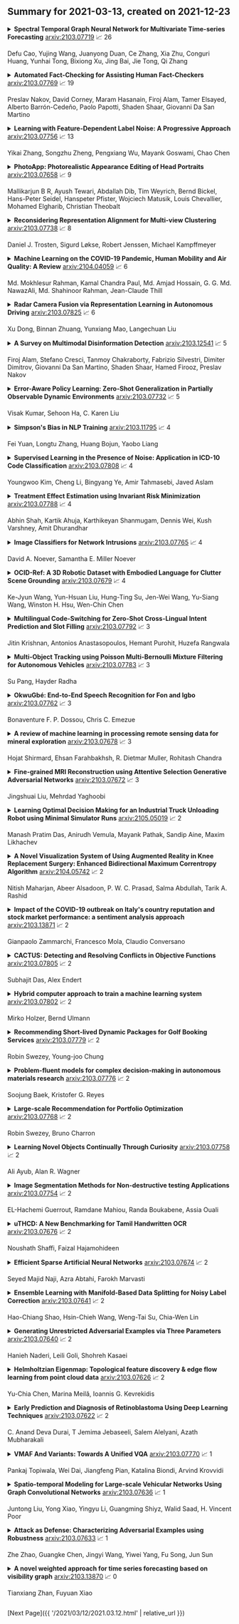 ## Summary for 2021-03-13, created on 2021-12-23


<details><summary><b>Spectral Temporal Graph Neural Network for Multivariate Time-series Forecasting</b>
<a href="https://arxiv.org/abs/2103.07719">arxiv:2103.07719</a>
&#x1F4C8; 26 <br>
<p>Defu Cao, Yujing Wang, Juanyong Duan, Ce Zhang, Xia Zhu, Conguri Huang, Yunhai Tong, Bixiong Xu, Jing Bai, Jie Tong, Qi Zhang</p></summary>
<p>

**Abstract:** Multivariate time-series forecasting plays a crucial role in many real-world applications. It is a challenging problem as one needs to consider both intra-series temporal correlations and inter-series correlations simultaneously. Recently, there have been multiple works trying to capture both correlations, but most, if not all of them only capture temporal correlations in the time domain and resort to pre-defined priors as inter-series relationships.
  In this paper, we propose Spectral Temporal Graph Neural Network (StemGNN) to further improve the accuracy of multivariate time-series forecasting. StemGNN captures inter-series correlations and temporal dependencies \textit{jointly} in the \textit{spectral domain}. It combines Graph Fourier Transform (GFT) which models inter-series correlations and Discrete Fourier Transform (DFT) which models temporal dependencies in an end-to-end framework. After passing through GFT and DFT, the spectral representations hold clear patterns and can be predicted effectively by convolution and sequential learning modules. Moreover, StemGNN learns inter-series correlations automatically from the data without using pre-defined priors. We conduct extensive experiments on ten real-world datasets to demonstrate the effectiveness of StemGNN. Code is available at https://github.com/microsoft/StemGNN/

</p>
</details>

<details><summary><b>Automated Fact-Checking for Assisting Human Fact-Checkers</b>
<a href="https://arxiv.org/abs/2103.07769">arxiv:2103.07769</a>
&#x1F4C8; 19 <br>
<p>Preslav Nakov, David Corney, Maram Hasanain, Firoj Alam, Tamer Elsayed, Alberto Barrón-Cedeño, Paolo Papotti, Shaden Shaar, Giovanni Da San Martino</p></summary>
<p>

**Abstract:** The reporting and the analysis of current events around the globe has expanded from professional, editor-lead journalism all the way to citizen journalism. Nowadays, politicians and other key players enjoy direct access to their audiences through social media, bypassing the filters of official cables or traditional media. However, the multiple advantages of free speech and direct communication are dimmed by the misuse of media to spread inaccurate or misleading claims. These phenomena have led to the modern incarnation of the fact-checker -- a professional whose main aim is to examine claims using available evidence and to assess their veracity. As in other text forensics tasks, the amount of information available makes the work of the fact-checker more difficult. With this in mind, starting from the perspective of the professional fact-checker, we survey the available intelligent technologies that can support the human expert in the different steps of her fact-checking endeavor. These include identifying claims worth fact-checking, detecting relevant previously fact-checked claims, retrieving relevant evidence to fact-check a claim, and actually verifying a claim. In each case, we pay attention to the challenges in future work and the potential impact on real-world fact-checking.

</p>
</details>

<details><summary><b>Learning with Feature-Dependent Label Noise: A Progressive Approach</b>
<a href="https://arxiv.org/abs/2103.07756">arxiv:2103.07756</a>
&#x1F4C8; 13 <br>
<p>Yikai Zhang, Songzhu Zheng, Pengxiang Wu, Mayank Goswami, Chao Chen</p></summary>
<p>

**Abstract:** Label noise is frequently observed in real-world large-scale datasets. The noise is introduced due to a variety of reasons; it is heterogeneous and feature-dependent. Most existing approaches to handling noisy labels fall into two categories: they either assume an ideal feature-independent noise, or remain heuristic without theoretical guarantees. In this paper, we propose to target a new family of feature-dependent label noise, which is much more general than commonly used i.i.d. label noise and encompasses a broad spectrum of noise patterns. Focusing on this general noise family, we propose a progressive label correction algorithm that iteratively corrects labels and refines the model. We provide theoretical guarantees showing that for a wide variety of (unknown) noise patterns, a classifier trained with this strategy converges to be consistent with the Bayes classifier. In experiments, our method outperforms SOTA baselines and is robust to various noise types and levels.

</p>
</details>

<details><summary><b>PhotoApp: Photorealistic Appearance Editing of Head Portraits</b>
<a href="https://arxiv.org/abs/2103.07658">arxiv:2103.07658</a>
&#x1F4C8; 9 <br>
<p>Mallikarjun B R, Ayush Tewari, Abdallah Dib, Tim Weyrich, Bernd Bickel, Hans-Peter Seidel, Hanspeter Pfister, Wojciech Matusik, Louis Chevallier, Mohamed Elgharib, Christian Theobalt</p></summary>
<p>

**Abstract:** Photorealistic editing of portraits is a challenging task as humans are very sensitive to inconsistencies in faces. We present an approach for high-quality intuitive editing of the camera viewpoint and scene illumination in a portrait image. This requires our method to capture and control the full reflectance field of the person in the image. Most editing approaches rely on supervised learning using training data captured with setups such as light and camera stages. Such datasets are expensive to acquire, not readily available and do not capture all the rich variations of in-the-wild portrait images. In addition, most supervised approaches only focus on relighting, and do not allow camera viewpoint editing. Thus, they only capture and control a subset of the reflectance field. Recently, portrait editing has been demonstrated by operating in the generative model space of StyleGAN. While such approaches do not require direct supervision, there is a significant loss of quality when compared to the supervised approaches. In this paper, we present a method which learns from limited supervised training data. The training images only include people in a fixed neutral expression with eyes closed, without much hair or background variations. Each person is captured under 150 one-light-at-a-time conditions and under 8 camera poses. Instead of training directly in the image space, we design a supervised problem which learns transformations in the latent space of StyleGAN. This combines the best of supervised learning and generative adversarial modeling. We show that the StyleGAN prior allows for generalisation to different expressions, hairstyles and backgrounds. This produces high-quality photorealistic results for in-the-wild images and significantly outperforms existing methods. Our approach can edit the illumination and pose simultaneously, and runs at interactive rates.

</p>
</details>

<details><summary><b>Reconsidering Representation Alignment for Multi-view Clustering</b>
<a href="https://arxiv.org/abs/2103.07738">arxiv:2103.07738</a>
&#x1F4C8; 8 <br>
<p>Daniel J. Trosten, Sigurd Løkse, Robert Jenssen, Michael Kampffmeyer</p></summary>
<p>

**Abstract:** Aligning distributions of view representations is a core component of today's state of the art models for deep multi-view clustering. However, we identify several drawbacks with naïvely aligning representation distributions. We demonstrate that these drawbacks both lead to less separable clusters in the representation space, and inhibit the model's ability to prioritize views. Based on these observations, we develop a simple baseline model for deep multi-view clustering. Our baseline model avoids representation alignment altogether, while performing similar to, or better than, the current state of the art. We also expand our baseline model by adding a contrastive learning component. This introduces a selective alignment procedure that preserves the model's ability to prioritize views. Our experiments show that the contrastive learning component enhances the baseline model, improving on the current state of the art by a large margin on several datasets.

</p>
</details>

<details><summary><b>Machine Learning on the COVID-19 Pandemic, Human Mobility and Air Quality: A Review</b>
<a href="https://arxiv.org/abs/2104.04059">arxiv:2104.04059</a>
&#x1F4C8; 6 <br>
<p>Md. Mokhlesur Rahman, Kamal Chandra Paul, Md. Amjad Hossain, G. G. Md. NawazAli, Md. Shahinoor Rahman, Jean-Claude Thill</p></summary>
<p>

**Abstract:** The ongoing COVID-19 global pandemic is affecting every facet of human lives (e.g., public health, education, economy, transportation, and the environment). This novel pandemic and citywide implemented lockdown measures are affecting virus transmission, people's travel patterns, and air quality. Many studies have been conducted to predict the COVID-19 diffusion, assess the impacts of the pandemic on human mobility and air quality, and assess the impacts of lockdown measures on viral spread with a range of Machine Learning (ML) techniques. This review study aims to analyze results from past research to understand the interactions among the COVID-19 pandemic, lockdown measures, human mobility, and air quality. The critical review of prior studies indicates that urban form, people's socioeconomic and physical conditions, social cohesion, and social distancing measures significantly affect human mobility and COVID-19 transmission. during the COVID-19 pandemic, many people are inclined to use private transportation for necessary travel purposes to mitigate coronavirus-related health problems. This review study also noticed that COVID-19 related lockdown measures significantly improve air quality by reducing the concentration of air pollutants, which in turn improves the COVID-19 situation by reducing respiratory-related sickness and deaths of people. It is argued that ML is a powerful, effective, and robust analytic paradigm to handle complex and wicked problems such as a global pandemic. This study also discusses policy implications, which will be helpful for policymakers to take prompt actions to moderate the severity of the pandemic and improve urban environments by adopting data-driven analytic methods.

</p>
</details>

<details><summary><b>Radar Camera Fusion via Representation Learning in Autonomous Driving</b>
<a href="https://arxiv.org/abs/2103.07825">arxiv:2103.07825</a>
&#x1F4C8; 6 <br>
<p>Xu Dong, Binnan Zhuang, Yunxiang Mao, Langechuan Liu</p></summary>
<p>

**Abstract:** Radars and cameras are mature, cost-effective, and robust sensors and have been widely used in the perception stack of mass-produced autonomous driving systems. Due to their complementary properties, outputs from radar detection (radar pins) and camera perception (2D bounding boxes) are usually fused to generate the best perception results. The key to successful radar-camera fusion is the accurate data association. The challenges in the radar-camera association can be attributed to the complexity of driving scenes, the noisy and sparse nature of radar measurements, and the depth ambiguity from 2D bounding boxes. Traditional rule-based association methods are susceptible to performance degradation in challenging scenarios and failure in corner cases. In this study, we propose to address radar-camera association via deep representation learning, to explore feature-level interaction and global reasoning. Additionally, we design a loss sampling mechanism and an innovative ordinal loss to overcome the difficulty of imperfect labeling and to enforce critical human-like reasoning. Despite being trained with noisy labels generated by a rule-based algorithm, our proposed method achieves a performance of 92.2% F1 score, which is 11.6% higher than the rule-based teacher. Moreover, this data-driven method also lends itself to continuous improvement via corner case mining.

</p>
</details>

<details><summary><b>A Survey on Multimodal Disinformation Detection</b>
<a href="https://arxiv.org/abs/2103.12541">arxiv:2103.12541</a>
&#x1F4C8; 5 <br>
<p>Firoj Alam, Stefano Cresci, Tanmoy Chakraborty, Fabrizio Silvestri, Dimiter Dimitrov, Giovanni Da San Martino, Shaden Shaar, Hamed Firooz, Preslav Nakov</p></summary>
<p>

**Abstract:** Recent years have witnessed the proliferation of fake news, propaganda, misinformation, and disinformation online. While initially this was mostly about textual content, over time images and videos gained popularity, as they are much easier to consume, attract much more attention, and spread further than simple text. As a result, researchers started targeting different modalities and combinations thereof. As different modalities are studied in different research communities, with insufficient interaction, here we offer a survey that explores the state-of-the-art on multimodal disinformation detection covering various combinations of modalities: text, images, audio, video, network structure, and temporal information. Moreover, while some studies focused on factuality, others investigated how harmful the content is. While these two components in the definition of disinformation -- (i) factuality and (ii) harmfulness, are equally important, they are typically studied in isolation. Thus, we argue for the need to tackle disinformation detection by taking into account multiple modalities as well as both factuality and harmfulness, in the same framework. Finally, we discuss current challenges and future research directions.

</p>
</details>

<details><summary><b>Error-Aware Policy Learning: Zero-Shot Generalization in Partially Observable Dynamic Environments</b>
<a href="https://arxiv.org/abs/2103.07732">arxiv:2103.07732</a>
&#x1F4C8; 5 <br>
<p>Visak Kumar, Sehoon Ha, C. Karen Liu</p></summary>
<p>

**Abstract:** Simulation provides a safe and efficient way to generate useful data for learning complex robotic tasks. However, matching simulation and real-world dynamics can be quite challenging, especially for systems that have a large number of unobserved or unmeasurable parameters, which may lie in the robot dynamics itself or in the environment with which the robot interacts. We introduce a novel approach to tackle such a sim-to-real problem by developing policies capable of adapting to new environments, in a zero-shot manner. Key to our approach is an error-aware policy (EAP) that is explicitly made aware of the effect of unobservable factors during training. An EAP takes as input the predicted future state error in the target environment, which is provided by an error-prediction function, simultaneously trained with the EAP. We validate our approach on an assistive walking device trained to help the human user recover from external pushes. We show that a trained EAP for a hip-torque assistive device can be transferred to different human agents with unseen biomechanical characteristics. In addition, we show that our method can be applied to other standard RL control tasks.

</p>
</details>

<details><summary><b>Simpson's Bias in NLP Training</b>
<a href="https://arxiv.org/abs/2103.11795">arxiv:2103.11795</a>
&#x1F4C8; 4 <br>
<p>Fei Yuan, Longtu Zhang, Huang Bojun, Yaobo Liang</p></summary>
<p>

**Abstract:** In most machine learning tasks, we evaluate a model $M$ on a given data population $S$ by measuring a population-level metric $F(S;M)$. Examples of such evaluation metric $F$ include precision/recall for (binary) recognition, the F1 score for multi-class classification, and the BLEU metric for language generation. On the other hand, the model $M$ is trained by optimizing a sample-level loss $G(S_t;M)$ at each learning step $t$, where $S_t$ is a subset of $S$ (a.k.a. the mini-batch). Popular choices of $G$ include cross-entropy loss, the Dice loss, and sentence-level BLEU scores. A fundamental assumption behind this paradigm is that the mean value of the sample-level loss $G$, if averaged over all possible samples, should effectively represent the population-level metric $F$ of the task, such as, that $\mathbb{E}[ G(S_t;M) ] \approx F(S;M)$.
  In this paper, we systematically investigate the above assumption in several NLP tasks. We show, both theoretically and experimentally, that some popular designs of the sample-level loss $G$ may be inconsistent with the true population-level metric $F$ of the task, so that models trained to optimize the former can be substantially sub-optimal to the latter, a phenomenon we call it, Simpson's bias, due to its deep connections with the classic paradox known as Simpson's reversal paradox in statistics and social sciences.

</p>
</details>

<details><summary><b>Supervised Learning in the Presence of Noise: Application in ICD-10 Code Classification</b>
<a href="https://arxiv.org/abs/2103.07808">arxiv:2103.07808</a>
&#x1F4C8; 4 <br>
<p>Youngwoo Kim, Cheng Li, Bingyang Ye, Amir Tahmasebi, Javed Aslam</p></summary>
<p>

**Abstract:** ICD coding is the international standard for capturing and reporting health conditions and diagnosis for revenue cycle management in healthcare. Manually assigning ICD codes is prone to human error due to the large code vocabulary and the similarities between codes. Since machine learning based approaches require ground truth training data, the inconsistency among human coders is manifested as noise in labeling, which makes the training and evaluation of ICD classifiers difficult in presence of such noise. This paper investigates the characteristics of such noise in manually-assigned ICD-10 codes and furthermore, proposes a method to train robust ICD-10 classifiers in the presence of labeling noise. Our research concluded that the nature of such noise is systematic. Most of the existing methods for handling label noise assume that the noise is completely random and independent of features or labels, which is not the case for ICD data. Therefore, we develop a new method for training robust classifiers in the presence of systematic noise. We first identify ICD-10 codes that human coders tend to misuse or confuse, based on the codes' locations in the ICD-10 hierarchy, the types of the codes, and baseline classifier's prediction behaviors; we then develop a novel training strategy that accounts for such noise. We compared our method with the baseline that does not handle label noise and the baseline methods that assume random noise, and demonstrated that our proposed method outperforms all baselines when evaluated on expert validated labels.

</p>
</details>

<details><summary><b>Treatment Effect Estimation using Invariant Risk Minimization</b>
<a href="https://arxiv.org/abs/2103.07788">arxiv:2103.07788</a>
&#x1F4C8; 4 <br>
<p>Abhin Shah, Kartik Ahuja, Karthikeyan Shanmugam, Dennis Wei, Kush Varshney, Amit Dhurandhar</p></summary>
<p>

**Abstract:** Inferring causal individual treatment effect (ITE) from observational data is a challenging problem whose difficulty is exacerbated by the presence of treatment assignment bias. In this work, we propose a new way to estimate the ITE using the domain generalization framework of invariant risk minimization (IRM). IRM uses data from multiple domains, learns predictors that do not exploit spurious domain-dependent factors, and generalizes better to unseen domains. We propose an IRM-based ITE estimator aimed at tackling treatment assignment bias when there is little support overlap between the control group and the treatment group. We accomplish this by creating diversity: given a single dataset, we split the data into multiple domains artificially. These diverse domains are then exploited by IRM to more effectively generalize regression-based models to data regions that lack support overlap. We show gains over classical regression approaches to ITE estimation in settings when support mismatch is more pronounced.

</p>
</details>

<details><summary><b>Image Classifiers for Network Intrusions</b>
<a href="https://arxiv.org/abs/2103.07765">arxiv:2103.07765</a>
&#x1F4C8; 4 <br>
<p>David A. Noever, Samantha E. Miller Noever</p></summary>
<p>

**Abstract:** This research recasts the network attack dataset from UNSW-NB15 as an intrusion detection problem in image space. Using one-hot-encodings, the resulting grayscale thumbnails provide a quarter-million examples for deep learning algorithms. Applying the MobileNetV2's convolutional neural network architecture, the work demonstrates a 97% accuracy in distinguishing normal and attack traffic. Further class refinements to 9 individual attack families (exploits, worms, shellcodes) show an overall 56% accuracy. Using feature importance rank, a random forest solution on subsets show the most important source-destination factors and the least important ones as mainly obscure protocols. The dataset is available on Kaggle.

</p>
</details>

<details><summary><b>OCID-Ref: A 3D Robotic Dataset with Embodied Language for Clutter Scene Grounding</b>
<a href="https://arxiv.org/abs/2103.07679">arxiv:2103.07679</a>
&#x1F4C8; 4 <br>
<p>Ke-Jyun Wang, Yun-Hsuan Liu, Hung-Ting Su, Jen-Wei Wang, Yu-Siang Wang, Winston H. Hsu, Wen-Chin Chen</p></summary>
<p>

**Abstract:** To effectively apply robots in working environments and assist humans, it is essential to develop and evaluate how visual grounding (VG) can affect machine performance on occluded objects. However, current VG works are limited in working environments, such as offices and warehouses, where objects are usually occluded due to space utilization issues. In our work, we propose a novel OCID-Ref dataset featuring a referring expression segmentation task with referring expressions of occluded objects. OCID-Ref consists of 305,694 referring expressions from 2,300 scenes with providing RGB image and point cloud inputs. To resolve challenging occlusion issues, we argue that it's crucial to take advantage of both 2D and 3D signals to resolve challenging occlusion issues. Our experimental results demonstrate the effectiveness of aggregating 2D and 3D signals but referring to occluded objects still remains challenging for the modern visual grounding systems. OCID-Ref is publicly available at https://github.com/lluma/OCID-Ref

</p>
</details>

<details><summary><b>Multilingual Code-Switching for Zero-Shot Cross-Lingual Intent Prediction and Slot Filling</b>
<a href="https://arxiv.org/abs/2103.07792">arxiv:2103.07792</a>
&#x1F4C8; 3 <br>
<p>Jitin Krishnan, Antonios Anastasopoulos, Hemant Purohit, Huzefa Rangwala</p></summary>
<p>

**Abstract:** Predicting user intent and detecting the corresponding slots from text are two key problems in Natural Language Understanding (NLU). In the context of zero-shot learning, this task is typically approached by either using representations from pre-trained multilingual transformers such as mBERT, or by machine translating the source data into the known target language and then fine-tuning. Our work focuses on a particular scenario where the target language is unknown during training. To this goal, we propose a novel method to augment the monolingual source data using multilingual code-switching via random translations to enhance a transformer's language neutrality when fine-tuning it for a downstream task. This method also helps discover novel insights on how code-switching with different language families around the world impact the performance on the target language. Experiments on the benchmark dataset of MultiATIS++ yielded an average improvement of +4.2% in accuracy for intent task and +1.8% in F1 for slot task using our method over the state-of-the-art across 8 different languages. Furthermore, we present an application of our method for crisis informatics using a new human-annotated tweet dataset of slot filling in English and Haitian Creole, collected during Haiti earthquake disaster.

</p>
</details>

<details><summary><b>Multi-Object Tracking using Poisson Multi-Bernoulli Mixture Filtering for Autonomous Vehicles</b>
<a href="https://arxiv.org/abs/2103.07783">arxiv:2103.07783</a>
&#x1F4C8; 3 <br>
<p>Su Pang, Hayder Radha</p></summary>
<p>

**Abstract:** The ability of an autonomous vehicle to perform 3D tracking is essential for safe planing and navigation in cluttered environments. The main challenges for multi-object tracking (MOT) in autonomous driving applications reside in the inherent uncertainties regarding the number of objects, when and where the objects may appear and disappear, and uncertainties regarding objects' states. Random finite set (RFS) based approaches can naturally model these uncertainties accurately and elegantly, and they have been widely used in radar-based tracking applications. In this work, we developed an RFS-based MOT framework for 3D LiDAR data. In partiuclar, we propose a Poisson multi-Bernoulli mixture (PMBM) filter to solve the amodal MOT problem for autonomous driving applications. To the best of our knowledge, this represents a first attempt for employing an RFS-based approach in conjunction with 3D LiDAR data for MOT applications with comprehensive validation using challenging datasets made available by industry leaders. The superior experimental results of our PMBM tracker on public Waymo and Argoverse datasets clearly illustrate that an RFS-based tracker outperforms many state-of-the-art deep learning-based and Kalman filter-based methods, and consequently, these results indicate a great potential for further exploration of RFS-based frameworks for 3D MOT applications.

</p>
</details>

<details><summary><b>OkwuGbé: End-to-End Speech Recognition for Fon and Igbo</b>
<a href="https://arxiv.org/abs/2103.07762">arxiv:2103.07762</a>
&#x1F4C8; 3 <br>
<p>Bonaventure F. P. Dossou, Chris C. Emezue</p></summary>
<p>

**Abstract:** Language is inherent and compulsory for human communication. Whether expressed in a written or spoken way, it ensures understanding between people of the same and different regions. With the growing awareness and effort to include more low-resourced languages in NLP research, African languages have recently been a major subject of research in machine translation, and other text-based areas of NLP. However, there is still very little comparable research in speech recognition for African languages. Interestingly, some of the unique properties of African languages affecting NLP, like their diacritical and tonal complexities, have a major root in their speech, suggesting that careful speech interpretation could provide more intuition on how to deal with the linguistic complexities of African languages for text-based NLP. OkwuGbé is a step towards building speech recognition systems for African low-resourced languages. Using Fon and Igbo as our case study, we conduct a comprehensive linguistic analysis of each language and describe the creation of end-to-end, deep neural network-based speech recognition models for both languages. We present a state-of-art ASR model for Fon, as well as benchmark ASR model results for Igbo. Our linguistic analyses (for Fon and Igbo) provide valuable insights and guidance into the creation of speech recognition models for other African low-resourced languages, as well as guide future NLP research for Fon and Igbo. The Fon and Igbo models source code have been made publicly available.

</p>
</details>

<details><summary><b>A review of machine learning in processing remote sensing data for mineral exploration</b>
<a href="https://arxiv.org/abs/2103.07678">arxiv:2103.07678</a>
&#x1F4C8; 3 <br>
<p>Hojat Shirmard, Ehsan Farahbakhsh, R. Dietmar Muller, Rohitash Chandra</p></summary>
<p>

**Abstract:** The decline of the number of newly discovered mineral deposits and increase in demand for different minerals in recent years has led exploration geologists to look for more efficient and innovative methods for processing different data types at each stage of mineral exploration. As a primary step, various features, such as lithological units, alteration types, structures, and indicator minerals, are mapped to aid decision-making in targeting ore deposits. Different types of remote sensing datasets, such as satellite and airborne data, make it possible to overcome common problems associated with mapping geological features. The rapid increase in the volume of remote sensing data obtained from different platforms has encouraged scientists to develop advanced, innovative, and robust data processing methodologies. Machine learning methods can help process a wide range of remote sensing datasets and determine the relationship between components such as the reflectance continuum and features of interest. These methods are robust in processing spectral and ground truth measurements against noise and uncertainties. In recent years, many studies have been carried out by supplementing geological surveys with remote sensing datasets, which is now prominent in geoscience research. This paper provides a comprehensive review of the implementation and adaptation of some popular and recently established machine learning methods for processing different types of remote sensing data and investigates their applications for detecting various ore deposit types. We demonstrate the high capability of combining remote sensing data and machine learning methods for mapping different geological features that are critical for providing potential maps. Moreover, we find there is scope for advanced methods to process the new generation of remote sensing data for creating improved mineral prospectivity maps.

</p>
</details>

<details><summary><b>Fine-grained MRI Reconstruction using Attentive Selection Generative Adversarial Networks</b>
<a href="https://arxiv.org/abs/2103.07672">arxiv:2103.07672</a>
&#x1F4C8; 3 <br>
<p>Jingshuai Liu, Mehrdad Yaghoobi</p></summary>
<p>

**Abstract:** Compressed sensing (CS) leverages the sparsity prior to provide the foundation for fast magnetic resonance imaging (fastMRI). However, iterative solvers for ill-posed problems hinder their adaption to time-critical applications. Moreover, such a prior can be neither rich to capture complicated anatomical structures nor applicable to meet the demand of high-fidelity reconstructions in modern MRI. Inspired by the state-of-the-art methods in image generation, we propose a novel attention-based deep learning framework to provide high-quality MRI reconstruction. We incorporate large-field contextual feature integration and attention selection in a generative adversarial network (GAN) framework. We demonstrate that the proposed model can produce superior results compared to other deep learning-based methods in terms of image quality, and relevance to the MRI reconstruction in an extremely low sampling rate diet.

</p>
</details>

<details><summary><b>Learning Optimal Decision Making for an Industrial Truck Unloading Robot using Minimal Simulator Runs</b>
<a href="https://arxiv.org/abs/2105.05019">arxiv:2105.05019</a>
&#x1F4C8; 2 <br>
<p>Manash Pratim Das, Anirudh Vemula, Mayank Pathak, Sandip Aine, Maxim Likhachev</p></summary>
<p>

**Abstract:** Consider a truck filled with boxes of varying size and unknown mass and an industrial robot with end-effectors that can unload multiple boxes from any reachable location. In this work, we investigate how would the robot with the help of a simulator, learn to maximize the number of boxes unloaded by each action. Most high-fidelity robotic simulators like ours are time-consuming. Therefore, we investigate the above learning problem with a focus on minimizing the number of simulation runs required. The optimal decision-making problem under this setting can be formulated as a multi-class classification problem. However, to obtain the outcome of any action requires us to run the time-consuming simulator, thereby restricting the amount of training data that can be collected. Thus, we need a data-efficient approach to learn the classifier and generalize it with a minimal amount of data. A high-fidelity physics-based simulator is common in general for complex manipulation tasks involving multi-body interactions. To this end, we train an optimal decision tree as the classifier, and for each branch of the decision tree, we reason about the confidence in the decision using a Probably Approximately Correct (PAC) framework to determine whether more simulator data will help reach a certain confidence level. This provides us with a mechanism to evaluate when simulation can be avoided for certain decisions, and when simulation will improve the decision making. For the truck unloading problem, our experiments show that a significant reduction in simulator runs can be achieved using the proposed method as compared to naively running the simulator to collect data to train equally performing decision trees.

</p>
</details>

<details><summary><b>A Novel Visualization System of Using Augmented Reality in Knee Replacement Surgery: Enhanced Bidirectional Maximum Correntropy Algorithm</b>
<a href="https://arxiv.org/abs/2104.05742">arxiv:2104.05742</a>
&#x1F4C8; 2 <br>
<p>Nitish Maharjan, Abeer Alsadoon, P. W. C. Prasad, Salma Abdullah, Tarik A. Rashid</p></summary>
<p>

**Abstract:** Background and aim: Image registration and alignment are the main limitations of augmented reality-based knee replacement surgery. This research aims to decrease the registration error, eliminate outcomes that are trapped in local minima to improve the alignment problems, handle the occlusion, and maximize the overlapping parts. Methodology: markerless image registration method was used for Augmented reality-based knee replacement surgery to guide and visualize the surgical operation. While weight least square algorithm was used to enhance stereo camera-based tracking by filling border occlusion in right to left direction and non-border occlusion from left to right direction. Results: This study has improved video precision to 0.57 mm~0.61 mm alignment error. Furthermore, with the use of bidirectional points, for example, forwards and backwards directional cloud point, the iteration on image registration was decreased. This has led to improve the processing time as well. The processing time of video frames was improved to 7.4~11.74 fps. Conclusions: It seems clear that this proposed system has focused on overcoming the misalignment difficulty caused by movement of patient and enhancing the AR visualization during knee replacement surgery. The proposed system was reliable and favorable which helps in eliminating alignment error by ascertaining the optimal rigid transformation between two cloud points and removing the outliers and non-Gaussian noise. The proposed augmented reality system helps in accurate visualization and navigation of anatomy of knee such as femur, tibia, cartilage, blood vessels, etc.

</p>
</details>

<details><summary><b>Impact of the COVID-19 outbreak on Italy's country reputation and stock market performance: a sentiment analysis approach</b>
<a href="https://arxiv.org/abs/2103.13871">arxiv:2103.13871</a>
&#x1F4C8; 2 <br>
<p>Gianpaolo Zammarchi, Francesco Mola, Claudio Conversano</p></summary>
<p>

**Abstract:** During the recent Coronavirus disease 2019 (COVID-19) outbreak, the microblogging service Twitter has been widely used to share opinions and reactions to events. Italy was one of the first European countries to be severely affected by the outbreak and to establish lockdown and stay-at-home orders, potentially leading to country reputation damage. We resort to sentiment analysis to investigate changes in opinions about Italy reported on Twitter before and after the COVID-19 outbreak. Using different lexicons-based methods, we find a breakpoint corresponding to the date of the first established case of COVID-19 in Italy that causes a relevant change in sentiment scores used as proxy of the country reputation. Next, we demonstrate that sentiment scores about Italy are strongly associated with the levels of the FTSE-MIB index, the Italian Stock Exchange main index, as they serve as early detection signals of changes in the values of FTSE-MIB. Finally, we make a content-based classification of tweets into positive and negative and use two machine learning classifiers to validate the assigned polarity of tweets posted before and after the outbreak.

</p>
</details>

<details><summary><b>CACTUS: Detecting and Resolving Conflicts in Objective Functions</b>
<a href="https://arxiv.org/abs/2103.07805">arxiv:2103.07805</a>
&#x1F4C8; 2 <br>
<p>Subhajit Das, Alex Endert</p></summary>
<p>

**Abstract:** Machine learning (ML) models are constructed by expert ML practitioners using various coding languages, in which they tune and select models hyperparameters and learning algorithms for a given problem domain. They also carefully design an objective function or loss function (often with multiple objectives) that captures the desired output for a given ML task such as classification, regression, etc. In multi-objective optimization, conflicting objectives and constraints is a major area of concern. In such problems, several competing objectives are seen for which no single optimal solution is found that satisfies all desired objectives simultaneously. In the past VA systems have allowed users to interactively construct objective functions for a classifier. In this paper, we extend this line of work by prototyping a technique to visualize multi-objective objective functions either defined in a Jupyter notebook or defined using an interactive visual interface to help users to: (1) perceive and interpret complex mathematical terms in it and (2) detect and resolve conflicting objectives. Visualization of the objective function enlightens potentially conflicting objectives that obstructs selecting correct solution(s) for the desired ML task or goal. We also present an enumeration of potential conflicts in objective specification in multi-objective objective functions for classifier selection. Furthermore, we demonstrate our approach in a VA system that helps users in specifying meaningful objective functions to a classifier by detecting and resolving conflicting objectives and constraints. Through a within-subject quantitative and qualitative user study, we present results showing that our technique helps users interactively specify meaningful objective functions by resolving potential conflicts for a classification task.

</p>
</details>

<details><summary><b>Hybrid computer approach to train a machine learning system</b>
<a href="https://arxiv.org/abs/2103.07802">arxiv:2103.07802</a>
&#x1F4C8; 2 <br>
<p>Mirko Holzer, Bernd Ulmann</p></summary>
<p>

**Abstract:** This book chapter describes a novel approach to training machine learning systems by means of a hybrid computer setup i.e. a digital computer tightly coupled with an analog computer. As an example a reinforcement learning system is trained to balance an inverted pendulum which is simulated on an analog computer, thus demonstrating a solution to the major challenge of adequately simulating the environment for reinforcement learning.

</p>
</details>

<details><summary><b>Recommending Short-lived Dynamic Packages for Golf Booking Services</b>
<a href="https://arxiv.org/abs/2103.07779">arxiv:2103.07779</a>
&#x1F4C8; 2 <br>
<p>Robin Swezey, Young-joo Chung</p></summary>
<p>

**Abstract:** We introduce an approach to recommending short-lived dynamic packages for golf booking services. Two challenges are addressed in this work. The first is the short life of the items, which puts the system in a state of a permanent cold start. The second is the uninformative nature of the package attributes, which makes clustering or figuring latent packages challenging. Although such settings are fairly pervasive, they have not been studied in traditional recommendation research, and there is thus a call for original approaches for recommender systems. In this paper, we introduce a hybrid method that leverages user analysis and its relation to the packages, as well as package pricing and environmental analysis, and traditional collaborative filtering. The proposed approach achieved appreciable improvement in precision compared with baselines.

</p>
</details>

<details><summary><b>Problem-fluent models for complex decision-making in autonomous materials research</b>
<a href="https://arxiv.org/abs/2103.07776">arxiv:2103.07776</a>
&#x1F4C8; 2 <br>
<p>Soojung Baek, Kristofer G. Reyes</p></summary>
<p>

**Abstract:** We review our recent work in the area of autonomous materials research, highlighting the coupling of machine learning methods and models and more problem-aware modeling. We review the general Bayesian framework for closed-loop design employed by many autonomous materials platforms. We then provide examples of our work on such platforms. We finally review our approaches to extend current statistical and ML models to better reflect problem-specific structure including the use of physics-based models and incorporation of operational considerations into the decision-making procedure.

</p>
</details>

<details><summary><b>Large-scale Recommendation for Portfolio Optimization</b>
<a href="https://arxiv.org/abs/2103.07768">arxiv:2103.07768</a>
&#x1F4C8; 2 <br>
<p>Robin Swezey, Bruno Charron</p></summary>
<p>

**Abstract:** Individual investors are now massively using online brokers to trade stocks with convenient interfaces and low fees, albeit losing the advice and personalization traditionally provided by full-service brokers. We frame the problem faced by online brokers of replicating this level of service in a low-cost and automated manner for a very large number of users. Because of the care required in recommending financial products, we focus on a risk-management approach tailored to each user's portfolio and risk profile. We show that our hybrid approach, based on Modern Portfolio Theory and Collaborative Filtering, provides a sound and effective solution. The method is applicable to stocks as well as other financial assets, and can be easily combined with various financial forecasting models. We validate our proposal by comparing it with several baselines in a domain expert-based study.

</p>
</details>

<details><summary><b>Learning Novel Objects Continually Through Curiosity</b>
<a href="https://arxiv.org/abs/2103.07758">arxiv:2103.07758</a>
&#x1F4C8; 2 <br>
<p>Ali Ayub, Alan R. Wagner</p></summary>
<p>

**Abstract:** Children learn continually by asking questions about the concepts they are most curious about. With robots becoming an integral part of our society, they must also learn unknown concepts continually by asking humans questions. The paper analyzes a recent state-of-the-art approach for continual learning. The paper further develops a self-supervised technique to find most of the uncertain objects in an environment by utilizing the cluster representation of the previously learned classes. We test our approach on a benchmark dataset for continual learning on robots. Our results show that our curiosity-driven continual learning approach beats random sampling and softmax-based uncertainty sampling in terms of classification accuracy and the total number of classes learned.

</p>
</details>

<details><summary><b>Image Segmentation Methods for Non-destructive testing Applications</b>
<a href="https://arxiv.org/abs/2103.07754">arxiv:2103.07754</a>
&#x1F4C8; 2 <br>
<p>EL-Hachemi Guerrout, Ramdane Mahiou, Randa Boukabene, Assia Ouali</p></summary>
<p>

**Abstract:** In this paper, we present new image segmentation methods based on hidden Markov random fields (HMRFs) and cuckoo search (CS) variants. HMRFs model the segmentation problem as a minimization of an energy function. CS algorithm is one of the recent powerful optimization techniques. Therefore, five variants of the CS algorithm are used to compute a solution. Through tests, we conduct a study to choose the CS variant with parameters that give good results (execution time and quality of segmentation). CS variants are evaluated and compared with non-destructive testing (NDT) images using a misclassification error (ME) criterion.

</p>
</details>

<details><summary><b>uTHCD: A New Benchmarking for Tamil Handwritten OCR</b>
<a href="https://arxiv.org/abs/2103.07676">arxiv:2103.07676</a>
&#x1F4C8; 2 <br>
<p>Noushath Shaffi, Faizal Hajamohideen</p></summary>
<p>

**Abstract:** Handwritten character recognition is a challenging research in the field of document image analysis over many decades due to numerous reasons such as large writing styles variation, inherent noise in data, expansive applications it offers, non-availability of benchmark databases etc. There has been considerable work reported in literature about creation of the database for several Indic scripts but the Tamil script is still in its infancy as it has been reported only in one database [5]. In this paper, we present the work done in the creation of an exhaustive and large unconstrained Tamil Handwritten Character Database (uTHCD). Database consists of around 91000 samples with nearly 600 samples in each of 156 classes. The database is a unified collection of both online and offline samples. Offline samples were collected by asking volunteers to write samples on a form inside a specified grid. For online samples, we made the volunteers write in a similar grid using a digital writing pad. The samples collected encompass a vast variety of writing styles, inherent distortions arising from offline scanning process viz stroke discontinuity, variable thickness of stroke, distortion etc. Algorithms which are resilient to such data can be practically deployed for real time applications. The samples were generated from around 650 native Tamil volunteers including school going kids, homemakers, university students and faculty. The isolated character database will be made publicly available as raw images and Hierarchical Data File (HDF) compressed file. With this database, we expect to set a new benchmark in Tamil handwritten character recognition and serve as a launchpad for many avenues in document image analysis domain. Paper also presents an ideal experimental set-up using the database on convolutional neural networks (CNN) with a baseline accuracy of 88% on test data.

</p>
</details>

<details><summary><b>Efficient Sparse Artificial Neural Networks</b>
<a href="https://arxiv.org/abs/2103.07674">arxiv:2103.07674</a>
&#x1F4C8; 2 <br>
<p>Seyed Majid Naji, Azra Abtahi, Farokh Marvasti</p></summary>
<p>

**Abstract:** The brain, as the source of inspiration for Artificial Neural Networks (ANN), is based on a sparse structure. This sparse structure helps the brain to consume less energy, learn easier and generalize patterns better than any other ANN. In this paper, two evolutionary methods for adopting sparsity to ANNs are proposed. In the proposed methods, the sparse structure of a network as well as the values of its parameters are trained and updated during the learning process. The simulation results show that these two methods have better accuracy and faster convergence while they need fewer training samples compared to their sparse and non-sparse counterparts. Furthermore, the proposed methods significantly improve the generalization power and reduce the number of parameters. For example, the sparsification of the ResNet47 network by exploiting our proposed methods for the image classification of ImageNet dataset uses 40 % fewer parameters while the top-1 accuracy of the model improves by 12% and 5% compared to the dense network and their sparse counterpart, respectively. As another example, the proposed methods for the CIFAR10 dataset converge to their final structure 7 times faster than its sparse counterpart, while the final accuracy increases by 6%.

</p>
</details>

<details><summary><b>Ensemble Learning with Manifold-Based Data Splitting for Noisy Label Correction</b>
<a href="https://arxiv.org/abs/2103.07641">arxiv:2103.07641</a>
&#x1F4C8; 2 <br>
<p>Hao-Chiang Shao, Hsin-Chieh Wang, Weng-Tai Su, Chia-Wen Lin</p></summary>
<p>

**Abstract:** Label noise in training data can significantly degrade a model's generalization performance for supervised learning tasks. Here we focus on the problem that noisy labels are primarily mislabeled samples, which tend to be concentrated near decision boundaries, rather than uniformly distributed, and whose features should be equivocal. To address the problem, we propose an ensemble learning method to correct noisy labels by exploiting the local structures of feature manifolds. Different from typical ensemble strategies that increase the prediction diversity among sub-models via certain loss terms, our method trains sub-models on disjoint subsets, each being a union of the nearest-neighbors of randomly selected seed samples on the data manifold. As a result, each sub-model can learn a coarse representation of the data manifold along with a corresponding graph. Moreover, only a limited number of sub-models will be affected by locally-concentrated noisy labels. The constructed graphs are used to suggest a series of label correction candidates, and accordingly, our method derives label correction results by voting down inconsistent suggestions. Our experiments on real-world noisy label datasets demonstrate the superiority of the proposed method over existing state-of-the-arts.

</p>
</details>

<details><summary><b>Generating Unrestricted Adversarial Examples via Three Parameters</b>
<a href="https://arxiv.org/abs/2103.07640">arxiv:2103.07640</a>
&#x1F4C8; 2 <br>
<p>Hanieh Naderi, Leili Goli, Shohreh Kasaei</p></summary>
<p>

**Abstract:** Deep neural networks have been shown to be vulnerable to adversarial examples deliberately constructed to misclassify victim models. As most adversarial examples have restricted their perturbations to $L_{p}$-norm, existing defense methods have focused on these types of perturbations and less attention has been paid to unrestricted adversarial examples; which can create more realistic attacks, able to deceive models without affecting human predictions. To address this problem, the proposed adversarial attack generates an unrestricted adversarial example with a limited number of parameters. The attack selects three points on the input image and based on their locations transforms the image into an adversarial example. By limiting the range of movement and location of these three points and using a discriminatory network, the proposed unrestricted adversarial example preserves the image appearance. Experimental results show that the proposed adversarial examples obtain an average success rate of 93.5% in terms of human evaluation on the MNIST and SVHN datasets. It also reduces the model accuracy by an average of 73% on six datasets MNIST, FMNIST, SVHN, CIFAR10, CIFAR100, and ImageNet. It should be noted that, in the case of attacks, lower accuracy in the victim model denotes a more successful attack. The adversarial train of the attack also improves model robustness against a randomly transformed image.

</p>
</details>

<details><summary><b>Helmholtzian Eigenmap: Topological feature discovery & edge flow learning from point cloud data</b>
<a href="https://arxiv.org/abs/2103.07626">arxiv:2103.07626</a>
&#x1F4C8; 2 <br>
<p>Yu-Chia Chen, Marina Meilă, Ioannis G. Kevrekidis</p></summary>
<p>

**Abstract:** The manifold Helmholtzian (1-Laplacian) operator $Δ_1$ elegantly generalizes the Laplace-Beltrami operator to vector fields on a manifold $\mathcal M$. In this work, we propose the estimation of the manifold Helmholtzian from point cloud data by a weighted 1-Laplacian $\mathbf{\mathcal L}_1$. While higher order Laplacians ave been introduced and studied, this work is the first to present a graph Helmholtzian constructed from a simplicial complex as an estimator for the continuous operator in a non-parametric setting. Equipped with the geometric and topological information about $\mathcal M$, the Helmholtzian is a useful tool for the analysis of flows and vector fields on $\mathcal M$ via the Helmholtz-Hodge theorem. In addition, the $\mathbf{\mathcal L}_1$ allows the smoothing, prediction, and feature extraction of the flows. We demonstrate these possibilities on substantial sets of synthetic and real point cloud datasets with non-trivial topological structures; and provide theoretical results on the limit of $\mathbf{\mathcal L}_1$ to $Δ_1$.

</p>
</details>

<details><summary><b>Early Prediction and Diagnosis of Retinoblastoma Using Deep Learning Techniques</b>
<a href="https://arxiv.org/abs/2103.07622">arxiv:2103.07622</a>
&#x1F4C8; 2 <br>
<p>C. Anand Deva Durai, T Jemima Jebaseeli, Salem Alelyani, Azath Mubharakali</p></summary>
<p>

**Abstract:** Retinoblastoma is the most prominent childhood primary intraocular malignancy that impacts the vision of children and adults worldwide. In contrasting and comparing with adults it is uveal melanoma. It is an aggressive tumor that can fill and destroy the eye and the surrounding structures. Therefore early detection of retinoblastoma in childhood is the key. The major impact of the research is to identify the tumor cells in the retina. Also is to find out the stages of the tumor and its corresponding group. The proposed systems assist the ophthalmologists for accurate prediction and diagnosis of retinoblastoma cancer disease at the earliest. The contribution of the proposed approach is to save the life of infants and the grown-up children from vision impairment. The proposed methodology consists of three phases namely, preprocessing, segmentation, and classification. Initially, the fundus images are preprocessed using the Liner Predictive Decision based Median Filter (LPDMF). It removes the noise introduced in the image due to illumination while capturing or scanning the eye of the patients. The preprocessed images are segmented using the Convolutional Neural Network (CNN) to distinguish the foreground tumor cells from the background.

</p>
</details>

<details><summary><b>VMAF And Variants: Towards A Unified VQA</b>
<a href="https://arxiv.org/abs/2103.07770">arxiv:2103.07770</a>
&#x1F4C8; 1 <br>
<p>Pankaj Topiwala, Wei Dai, Jiangfeng Pian, Katalina Biondi, Arvind Krovvidi</p></summary>
<p>

**Abstract:** Video quality assessment (VQA) is now a fast-growing subject, maturing in the full reference (FR) case, yet challenging in the exploding no reference (NR) case. We investigate variants of the popular VMAF video quality assessment algorithm for the FR case, using both support vector regression and feedforward neural networks. We extend it to the NR case, using some different features but similar learning, to develop a partially unified framework for VQA. When fully trained, FR algorithms such as VMAF perform very well on test datasets, reaching 90%+ match in PCC and SRCC; but for predicting performance in the wild, we train/test from scratch for each database. With an 80/20 train/test split, we still achieve about 90% performance on average in both PCC and SRCC, with up to 7-9% gains over VMAF, using an improved motion feature and better regression. Moreover, we even get decent performance (about 75%) if we ignore the reference, treating FR as NR, partly justifying our attempts at unification. In the true NR case, we reduce complexity vs. leading recent algorithms VIDEVAL, RAPIQUE, yet achieve performance within 3-5%. Moreover, we develop a method to analyze the saliency of features, and conclude that for both VIDEVAL and RAPIQUE, a small subset of their features are providing the bulk of the performance. In short, we find encouraging improvements in trainability in FR, while constraining training complexity against leading methods in NR, elucidating the saliency of features for feature selection.

</p>
</details>

<details><summary><b>Spatio-temporal Modeling for Large-scale Vehicular Networks Using Graph Convolutional Networks</b>
<a href="https://arxiv.org/abs/2103.07636">arxiv:2103.07636</a>
&#x1F4C8; 1 <br>
<p>Juntong Liu, Yong Xiao, Yingyu Li, Guangming Shiyz, Walid Saad, H. Vincent Poor</p></summary>
<p>

**Abstract:** The effective deployment of connected vehicular networks is contingent upon maintaining a desired performance across spatial and temporal domains. In this paper, a graph-based framework, called SMART, is proposed to model and keep track of the spatial and temporal statistics of vehicle-to-infrastructure (V2I) communication latency across a large geographical area. SMART first formulates the spatio-temporal performance of a vehicular network as a graph in which each vertex corresponds to a subregion consisting of a set of neighboring location points with similar statistical features of V2I latency and each edge represents the spatio-correlation between latency statistics of two connected vertices. Motivated by the observation that the complete temporal and spatial latency performance of a vehicular network can be reconstructed from a limited number of vertices and edge relations, we develop a graph reconstruction-based approach using a graph convolutional network integrated with a deep Q-networks algorithm in order to capture the spatial and temporal statistic of feature map pf latency performance for a large-scale vehicular network. Extensive simulations have been conducted based on a five-month latency measurement study on a commercial LTE network. Our results show that the proposed method can significantly improve both the accuracy and efficiency for modeling and reconstructing the latency performance of large vehicular networks.

</p>
</details>

<details><summary><b>Attack as Defense: Characterizing Adversarial Examples using Robustness</b>
<a href="https://arxiv.org/abs/2103.07633">arxiv:2103.07633</a>
&#x1F4C8; 1 <br>
<p>Zhe Zhao, Guangke Chen, Jingyi Wang, Yiwei Yang, Fu Song, Jun Sun</p></summary>
<p>

**Abstract:** As a new programming paradigm, deep learning has expanded its application to many real-world problems. At the same time, deep learning based software are found to be vulnerable to adversarial attacks. Though various defense mechanisms have been proposed to improve robustness of deep learning software, many of them are ineffective against adaptive attacks. In this work, we propose a novel characterization to distinguish adversarial examples from benign ones based on the observation that adversarial examples are significantly less robust than benign ones. As existing robustness measurement does not scale to large networks, we propose a novel defense framework, named attack as defense (A2D), to detect adversarial examples by effectively evaluating an example's robustness. A2D uses the cost of attacking an input for robustness evaluation and identifies those less robust examples as adversarial since less robust examples are easier to attack. Extensive experiment results on MNIST, CIFAR10 and ImageNet show that A2D is more effective than recent promising approaches. We also evaluate our defence against potential adaptive attacks and show that A2D is effective in defending carefully designed adaptive attacks, e.g., the attack success rate drops to 0% on CIFAR10.

</p>
</details>

<details><summary><b>A novel weighted approach for time series forecasting based on visibility graph</b>
<a href="https://arxiv.org/abs/2103.13870">arxiv:2103.13870</a>
&#x1F4C8; 0 <br>
<p>Tianxiang Zhan, Fuyuan Xiao</p></summary>
<p>

**Abstract:** Time series have attracted widespread attention in many fields today. Based on the analysis of complex networks and visibility graph theory, a new time series forecasting method is proposed. In time series analysis, visibility graph theory transforms time series data into a network model. In the network model, the node similarity index is an important factor. On the basis of directly using the node prediction method with the largest similarity, the node similarity index is used as the weight coefficient to optimize the prediction algorithm. Compared with the single-node sampling node prediction algorithm, the multi-node sampling prediction algorithm can provide more accurate prediction values when the data set is sufficient. According to results of experiments on four real-world representative datasets, the method has more accurate forecasting ability and can provide more accurate forecasts in the field of time series and actual scenes.

</p>
</details>


[Next Page]({{ '/2021/03/12/2021.03.12.html' | relative_url }})
